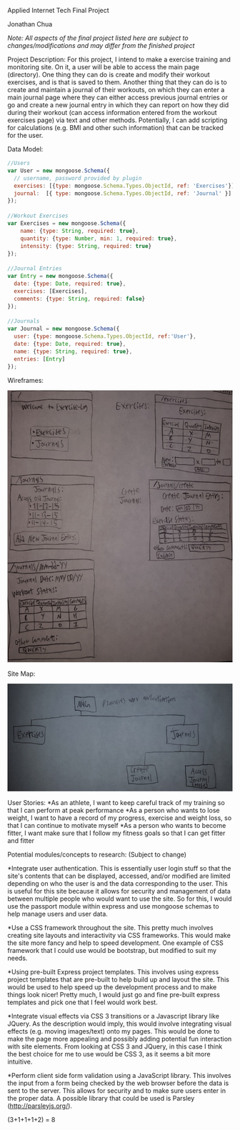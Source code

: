 Applied Internet Tech Final Project


Jonathan Chua


*Note: All aspects of the final project listed here are subject to changes/modifications and may differ from the finished project*



Project Description:
	For this project, I intend to make a exercise training and monitoring site. On it, a user will be able to access the main page (directory). One thing they can do is create and modify their workout exercises, and is that is saved to them. Another thing that they can do is to create and maintain a journal of their workouts, on which they can enter a main journal page where they can either access previous journal entries or go and create a new journal entry in which they can report on how they did during their workout (can access information entered from the workout exercises page) via text and other methods. Potentially, I can add scripting for calculations (e.g. BMI and other such information) that can be tracked for the user.



Data Model:

```javascript
//Users
var User = new mongoose.Schema({
  // username, password provided by plugin
  exercises: [{type: mongoose.Schema.Types.ObjectId, ref: 'Exercises'}],
  journal:  [{ type: mongoose.Schema.Types.ObjectId, ref: 'Journal' }]
});

//Workout Exercises
var Exercises = new mongoose.Schema({
    name: {type: String, required: true},
    quantity: {type: Number, min: 1, required: true},
    intensity: {type: String, required: true}
});

//Journal Entries
var Entry = new mongoose.Schema({
  date: {type: Date, required: true},
  exercises: [Exercises],
  comments: {type: String, required: false}
});

//Journals
var Journal = new mongoose.Schema({
  user: {type: mongoose.Schema.Types.ObjectId, ref:'User'},
  date: {type: Date, required: true},
  name: {type: String, required: true},
  entries: [Entry]
});
```



Wireframes:

![Wireframe:](/docs/img/wireframe.png)



Site Map:

![Site Map:](/docs/img/sitemap.png)



User Stories:
*As an athlete, I want to keep careful track of my training so that I can perform at peak performance
*As a person who wants to lose weight, I want to have a record of my progress, exercise and weight loss, so that I can continue to motivate myself
*As a person who wants to become fitter, I want make sure that I follow my fitness goals so that I can get fitter and fitter



Potential modules/concepts to research: (Subject to change)

*Integrate user authentication. This is essentially user login stuff so that the site's contents that can be displayed, accessed, and/or modified are limited depending on who the user is and the data corresponding to the user. This is useful for this site because it allows for security and management of data between multiple people who would want to use the site. So for this, I would use the passport module within express and use mongoose schemas to help manage users and user data.

*Use a CSS framework throughout the site. This pretty much involves creating site layouts and interactivity via CSS frameworks. This would make the site more fancy and help to speed development. One example of CSS framework that I could use would be bootstrap, but modified to suit my needs.

*Using pre-built Express project templates. This involves using express project templates that are pre-built to help build up and layout the site. This would be used to help speed up the development process and to make things look nicer! Pretty much, I would just go and fine pre-built express templates and pick one that I feel would work best.

*Integrate visual effects via CSS 3 transitions or a Javascript library like JQuery. As the description would imply, this would involve integrating visual effects (e.g. moving images/text) onto my pages. This would be done to make the page more appealing and possibly adding potential fun interaction with site elements. From looking at CSS 3 and JQuery, in this case I think the best choice for me to use would be CSS 3, as it seems a bit more intuitive. 

*Perform client side form validation using a JavaScript library. This involves the input from a form being checked by the web browser before the data is sent to the server. This allows for security and to make sure users enter in the proper data. A possible library that could be used is Parsley (http://parsleyjs.org/).

(3+1+1+1+2) = 8

